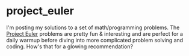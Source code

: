 project_euler
=============

I'm posting my solutions to a set of math/programming problems. The [Project Euler](https://projecteuler.net/) 
problems are pretty fun & interesting and are perfect for a daily warmup before diving into more complicated 
problem solving and coding. How's that for a glowing recommendation?

